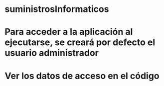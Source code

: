 # suministrosInformaticos
# Para acceder a la aplicación al ejecutarse, se creará por defecto el usuario administrador
# Ver los datos de acceso en el código
